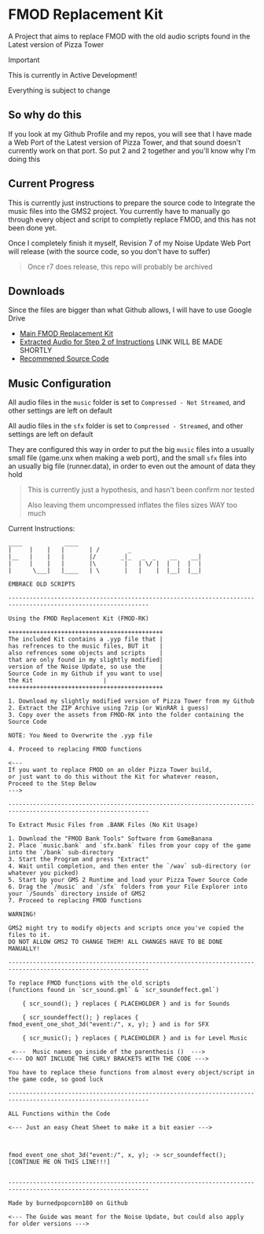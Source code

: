 # FMOD Replacement Kit
A Project that aims to replace FMOD with the old audio scripts found in the Latest version of Pizza Tower

> [!IMPORTANT]
> This is currently in Active Development!
>
> Everything is subject to change

## So why do this
If you look at my Github Profile and my repos, you will see that I have made a Web Port of the Latest version of Pizza Tower, and that sound doesn't currently work on that port. So put 2 and 2 together and you'll know why I'm doing this

## Current Progress
This is currently just instructions to prepare the source code to Integrate the music files into the GMS2 project. You currently have to manually go through every
object and script to completly replace FMOD, and this has not been done yet.

Once I completely finish it myself, Revision 7 of my Noise Update Web Port will release (with the source code, so you don't have to suffer)
> Once r7 does release, this repo will probably be archived

## Downloads
Since the files are bigger than what Github allows, I will have to use Google Drive

- [Main FMOD Replacement Kit](https://drive.google.com/file/d/1dnxruN5Hg-2RMLfWST0989BPhy-ENN9o/view?usp=sharing)
- [Extracted Audio for Step 2 of Instructions](justwait) LINK WILL BE MADE SHORTLY
- [Recommened Source Code](https://github.com/burnedpopcorn/Pizza-Tower-1.1.0-Web-Port/releases/tag/r6)

## Music Configuration
All audio files in the ```music``` folder is set to ```Compressed - Not Streamed```, and other settings are left on default

All audio files in the ```sfx``` folder is set to ```Compressed - Streamed```, and other settings are left on default

They are configured this way in order to put the big ```music``` files into a usually small file (game.unx when making a web port), and the small ```sfx``` files into an usually big file (runner.data), in order to even out the amount of data they hold
> This is currently just a hypothesis, and hasn't been confirm nor tested
>
> Also leaving them uncompressed inflates the files sizes WAY too much

Current Instructions:

```
____            ____
|     |	   |   |       | /        _
|__   |    |   |       |/       _|_   _  _    __    __|
|     |    |   |       |\        |   | \/ |  |  |  |  |
|      \___|   |____   | \       |   |    |  |__|  |__|

EMBRACE OLD SCRIPTS

--------------------------------------------------------------------------------------------------------------

Using the FMOD Replacement Kit (FMOD-RK)

++++++++++++++++++++++++++++++++++++++++++++
The included Kit contains a .yyp file that |
has refrences to the music files, BUT it   |
also refrences some objects and scripts    |
that are only found in my slightly modified|
version of the Noise Update, so use the    |
Source Code in my Github if you want to use|
the Kit					   |
++++++++++++++++++++++++++++++++++++++++++++

1. Download my slightly modified version of Pizza Tower from my Github
2. Extract the ZIP Archive using 7zip (or WinRAR i guess)
3. Copy over the assets from FMOD-RK into the folder containing the Source Code

NOTE: You Need to Overwrite the .yyp file

4. Proceed to replacing FMOD functions

<--- 
If you want to replace FMOD on an older Pizza Tower build,
or just want to do this without the Kit for whatever reason,
Proceed to the Step Below
--->

--------------------------------------------------------------------------------------------------------------

To Extract Music Files from .BANK Files (No Kit Usage)

1. Download the "FMOD Bank Tools" Software from GameBanana
2. Place `music.bank` and `sfx.bank` files from your copy of the game into the `/bank` sub-directory
3. Start the Program and press "Extract"
4. Wait until completion, and then enter the `/wav` sub-directory (or whatever you picked)
5. Start Up your GMS 2 Runtime and load your Pizza Tower Source Code
6. Drag the `/music` and `/sfx` folders from your File Explorer into your `/Sounds` directory inside of GMS2
7. Proceed to replacing FMOD functions

WARNING!

GMS2 might try to modify objects and scripts once you've copied the files to it. 
DO NOT ALLOW GMS2 TO CHANGE THEM! ALL CHANGES HAVE TO BE DONE MANUALLY!

--------------------------------------------------------------------------------------------------------------

To replace FMOD functions with the old scripts
(functions found in `scr_sound.gml` & `scr_soundeffect.gml`)

	{ scr_sound(); } replaces { PLACEHOLDER } and is for Sounds

	{ scr_soundeffect(); } replaces { fmod_event_one_shot_3d("event:/", x, y); } and is for SFX

	{ scr_music(); } replaces { PLACEHOLDER } and is for Level Music

 <---  Music names go inside of the parenthesis ()  --->
<--- DO NOT INCLUDE THE CURLY BRACKETS WITH THE CODE --->

You have to replace these functions from almost every object/script in the game code, so good luck

--------------------------------------------------------------------------------------------------------------

ALL Functions within the Code

<--- Just an easy Cheat Sheet to make it a bit easier --->



fmod_event_one_shot_3d("event:/", x, y); -> scr_soundeffect();
[CONTINUE ME ON THIS LINE!!!]


--------------------------------------------------------------------------------------------------------------

Made by burnedpopcorn180 on Github

<--- The Guide was meant for the Noise Update, but could also apply for older versions --->


```

